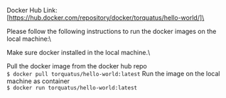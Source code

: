
Docker Hub Link: [https://hub.docker.com/repository/docker/torquatus/hello-world/]\

Please follow the following instructions to run the docker images on the local machine:\

Make sure docker installed in the local machine.\

Pull the docker image from the docker hub repo\
`$ docker pull torquatus/hello-world:latest`
Run the image on the local machine as container\
`$ docker run torquatus/hello-world:latest`

